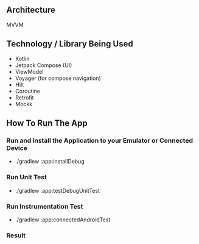 ## Architecture

MVVM

## Technology / Library Being Used

- Kotlin
- Jetpack Compose (UI)
- ViewModel
- Voyager (for compose navigation)
- Hilt
- Coroutine
- Retrofit
- Mockk

## How To Run The App

### Run and Install the Application to your Emulator or Connected Device </br>

- ./gradlew :app:installDebug

### Run Unit Test

- ./gradlew :app:testDebugUnitTest

### Run Instrumentation Test

- ./gradlew :app:connectedAndroidTest

### Result





